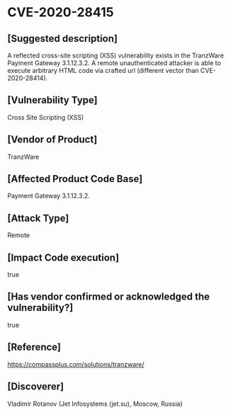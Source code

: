 # CVE-2020-28415

## [Suggested description]
A reflected cross-site scripting (XSS) vulnerability exists in the TranzWare Payment Gateway 3.1.12.3.2. A remote unauthenticated attacker is able to execute arbitrary HTML code via crafted url (different vector than CVE-2020-28414).

## [Vulnerability Type]
Cross Site Scripting (XSS)

## [Vendor of Product]
TranzWare

## [Affected Product Code Base]
Payment Gateway 3.1.12.3.2.

## [Attack Type]
Remote

## [Impact Code execution]
true

## [Has vendor confirmed or acknowledged the vulnerability?]
true

## [Reference]
https://compassplus.com/solutions/tranzware/

## [Discoverer]
Vladimir Rotanov (Jet Infosystems (jet.su), Moscow, Russia)
